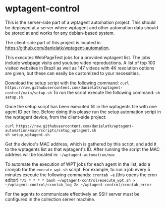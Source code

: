 # wptagent-control

This is the server-side part of a wptagent automation project. This should be deployed  at a server where wptagent and other automation data should be stored at and works for any debian-based system.

The client-side part of this project is located in https://github.com/danielatk/wptagent-automation.

This executes WebPageTest jobs for a provided wptagent list. The jobs include webpage visits and youtube video reproductions. A list of top 100 visited websites in Brazil as well as 147 videos with 4K resolution options are given, but these can easily be customized to your necessities. 

Download the setup script with the following command:
`curl https://raw.githubusercontent.com/danielatk/wptagent-control/main/setup.sh`
To run the script execute the following command:
`sh setup.sh`

Once the setup script has been executed fill in the wptagents file with one agent ID per line. Before doing this please run the setup automation script in the wptagent device, from the client-side project:
```
curl https://raw.githubusercontent.com/danielatk/wptagent-automation/main/scripts/setup_wptagent.sh
sh setup_wptagent.sh
```
Get the device's MAC address, which is gathered by this script, and add it to the wptagents list as that wptagent's ID.
After running the script the MAC address will be located in:
`~/wptagent-automation/mac`

To automate the execution of WPT jobs for each agent in the list, add a cronjob for the `execute_wpt.sh` script.
For example, to run a job every 5 minutes execute the following commands:
`crontab -e` (this opens the cron editor)
`*/5 * * * * bash ~/wptagent-control/execute_wpt.sh > ~/wptagent-control/crontab_log 2> ~/wptagent-control/crontab_error`

For the agents to communicate effectively an SSH server must be configured in the collection server machine.